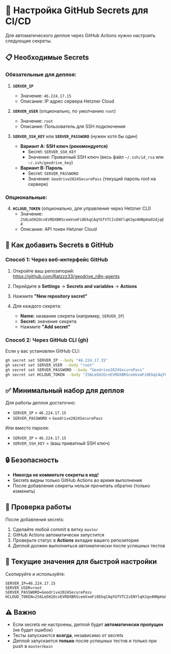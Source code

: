 # 🔐 Настройка GitHub Secrets для CI/CD

Для автоматического деплоя через GitHub Actions нужно настроить следующие секреты.

## 📋 Необходимые Secrets

### Обязательные для деплоя:

1. **`SERVER_IP`** 
   - Значение: `46.224.17.15`
   - Описание: IP адрес сервера Hetzner Cloud

2. **`SERVER_USER`** (опционально, по умолчанию `root`)
   - Значение: `root`
   - Описание: Пользователь для SSH подключения

3. **`SERVER_SSH_KEY`** или **`SERVER_PASSWORD`** (нужен хотя бы один)
   - **Вариант A: SSH ключ (рекомендуется)**
     - Secret: `SERVER_SSH_KEY`
     - Значение: Приватный SSH ключ (весь файл `~/.ssh/id_rsa` или `~/.ssh/geodrive_key`)
   - **Вариант B: Пароль**
     - Secret: `SERVER_PASSWORD`
     - Значение: `Geodrive2024SecurePass` (текущий пароль root на сервере)

### Опциональные:

4. **`HCLOUD_TOKEN`** (опционально, для управления через Hetzner CLI)
   - Значение: `2S6Lm5H2OcnEVRDXBRScemVxmFi0EkqCAqYGfVTCIsENYlqHJqo4HNpHaO2djqE4`
   - Описание: API токен Hetzner Cloud

## 🚀 Как добавить Secrets в GitHub

### Способ 1: Через веб-интерфейс GitHub

1. Откройте ваш репозиторий: https://github.com/Ratzzz33/geodrive_n8n-agents

2. Перейдите в **Settings** → **Secrets and variables** → **Actions**

3. Нажмите **"New repository secret"**

4. Для каждого секрета:
   - **Name:** название секрета (например, `SERVER_IP`)
   - **Secret:** значение секрета
   - Нажмите **"Add secret"**

### Способ 2: Через GitHub CLI (gh)

Если у вас установлен GitHub CLI:

```bash
gh secret set SERVER_IP --body "46.224.17.15"
gh secret set SERVER_USER --body "root"
gh secret set SERVER_PASSWORD --body "Geodrive2024SecurePass"
gh secret set HCLOUD_TOKEN --body "2S6Lm5H2OcnEVRDXBRScemVxmFi0EkqCAqYGfVTCIsENYlqHJqo4HNpHaO2djqE4"
```

## ✅ Минимальный набор для деплоя

Для работы деплоя достаточно:
- `SERVER_IP` = `46.224.17.15`
- `SERVER_PASSWORD` = `Geodrive2024SecurePass`

Или вместо пароля:
- `SERVER_IP` = `46.224.17.15`
- `SERVER_SSH_KEY` = (ваш приватный SSH ключ)

## 🔒 Безопасность

- **Никогда не коммитьте секреты в код!**
- Secrets видны только GitHub Actions во время выполнения
- После добавления секреты нельзя прочитать обратно (только изменить)

## 🧪 Проверка работы

После добавления secrets:

1. Сделайте любой commit в ветку `master`
2. GitHub Actions автоматически запустится
3. Проверьте статус в **Actions** вкладке вашего репозитория
4. Деплой должен выполниться автоматически после успешных тестов

## 📝 Текущие значения для быстрой настройки

Скопируйте и используйте:

```
SERVER_IP=46.224.17.15
SERVER_USER=root
SERVER_PASSWORD=Geodrive2024SecurePass
HCLOUD_TOKEN=2S6Lm5H2OcnEVRDXBRScemVxmFi0EkqCAqYGfVTCIsENYlqHJqo4HNpHaO2djqE4
```

## ⚠️ Важно

- Если secrets не настроены, деплой будет **автоматически пропущен** (не будет ошибок)
- Тесты запускаются **всегда**, независимо от secrets
- Деплой запускается **только** после успешных тестов и только при push в `master`/`main`

